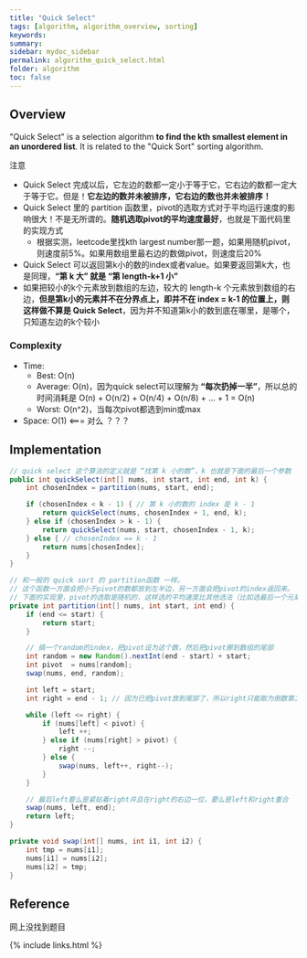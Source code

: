 ```yaml
---
title: "Quick Select"
tags: [algorithm, algorithm_overview, sorting]
keywords:
summary:
sidebar: mydoc_sidebar
permalink: algorithm_quick_select.html
folder: algorithm
toc: false
---
```


## Overview
"Quick Select" is a selection algorithm **to find the kth smallest element in an unordered list**. 
It is related to the "Quick Sort" sorting algorithm.

注意
* Quick Select 完成以后，它左边的数都一定小于等于它，它右边的数都一定大于等于它。但是！**它左边的数并未被排序，它右边的数也并未被排序！**
* Quick Select 里的 partition 函数里，pivot的选取方式对于平均运行速度的影响很大！不是无所谓的。**随机选取pivot的平均速度最好**，也就是下面代码里的实现方式
  * 根据实测，leetcode里找kth largest number那一题，如果用随机pivot，则速度前5%。如果用数组里最右边的数做pivot，则速度后20%
* Quick Select 可以返回第k小的数的index或者value。如果要返回第k大，也是同理，**“第 k 大” 就是 “第 length-k+1 小”**
* 如果把较小的k个元素放到数组的左边，较大的 length-k 个元素放到数组的右边，**但是第k小的元素并不在分界点上，即并不在 index = k-1 的位置上，则这样做不算是 Quick Select**，因为并不知道第k小的数到底在哪里，是哪个，只知道左边的k个较小

### Complexity
* Time: 
  * Best: O(n)
  * Average: O(n)，因为quick select可以理解为 **“每次扔掉一半”**，所以总的时间消耗是 O(n) + O(n/2) + O(n/4) + O(n/8) + ... + 1 = O(n)
  * Worst: O(n^2)，当每次pivot都选到min或max
* Space: O(1) <=== 对么 ？？？
  
## Implementation
```java
// quick select 这个算法的定义就是 “找第 k 小的数”，k 也就是下面的最后一个参数
public int quickSelect(int[] nums, int start, int end, int k) {
    int chosenIndex = partition(nums, start, end);

    if (chosenIndex < k - 1) { // 第 k 小的数的 index 是 k - 1
        return quickSelect(nums, chosenIndex + 1, end, k);
    } else if (chosenIndex > k - 1) {
        return quickSelect(nums, start, chosenIndex - 1, k);
    } else { // chosenIndex == k - 1
        return nums[chosenIndex];
    }
}

// 和一般的 quick sort 的 partition函数 一样。
// 这个函数一方面会把小于pivot的数都放到左半边，另一方面会把pivot的index返回来。
// 下面的实现里，pivot的选取是随机的，这样选的平均速度比其他选法（比如选最后一个元素）高很多！
private int partition(int[] nums, int start, int end) {
    if (end <= start) {
        return start;
    }

    // 搞一个random的index，把pivot设为这个数，然后把pivot挪到数组的尾部
    int random = new Random().nextInt(end - start) + start;
    int pivot  = nums[random];
    swap(nums, end, random);

    int left = start;
    int right = end - 1; // 因为已把pivot放到尾部了，所以right只能取为倒数第二个

    while (left <= right) {
        if (nums[left] < pivot) {
            left ++;
        } else if (nums[right] > pivot) {
            right --;
        } else {
            swap(nums, left++, right--);
        }
    }

    // 最后left要么是紧贴着right并且在right的右边一位，要么是left和right重合
    swap(nums, left, end);
    return left;
}

private void swap(int[] nums, int i1, int i2) {
    int tmp = nums[i1];
    nums[i1] = nums[i2];
    nums[i2] = tmp;
}
```

## Reference
网上没找到题目

{% include links.html %}
